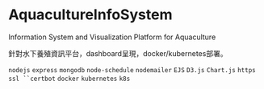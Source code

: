 # AquacultureInfoSystem
Information System and Visualization Platform for Aquaculture

針對水下養殖資訊平台，dashboard呈現，docker/kubernetes部署。

`nodejs` `express` `mongodb` `node-schedule` `nodemailer`
`EJS` `D3.js` `Chart.js`
`https` `ssl ``certbot`
`docker` `kubernetes` `k8s`
